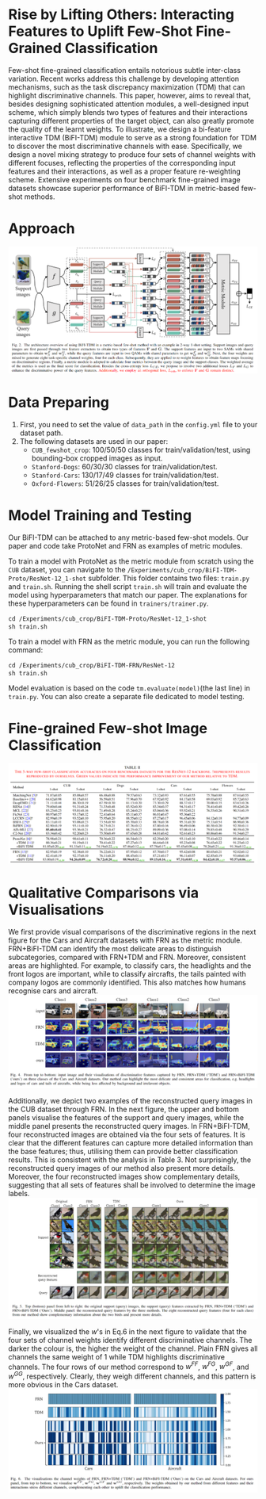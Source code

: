 # Rise by Lifting Others: Interacting Features to Uplift Few-Shot Fine-Grained Classification
Few-shot fine-grained classification entails notorious subtle inter-class variation. Recent works address this challenge by developing attention mechanisms, such as the task discrepancy maximization (TDM) that can highlight discriminative channels. This paper, however, aims to reveal that, besides designing sophisticated attention modules, a well-designed input scheme, which simply blends two types of features and their interactions capturing different properties of the target object, can also greatly promote the quality of the learnt weights. To illustrate, we design a bi-feature interactive TDM (BiFI-TDM) module to serve as a strong foundation for TDM to discover the most discriminative channels with ease. Specifically, we design a novel mixing strategy to produce four sets of channel weights with different focuses, reflecting the properties of the corresponding input features and their interactions, as well as a proper feature re-weighting scheme. Extensive experiments on four benchmark fine-grained image datasets showcase superior performance of BiFI-TDM in metric-based few-shot methods.

# Approach
![BiFI-TDM](./imgs/mainFigure.png)
# Data Preparing
1. First, you need to set the value of `data_path` in the `config.yml` file to your dataset path.
2. The following datasets are used in our paper:
   - `CUB_fewshot_crop`: 100/50/50 classes for train/validation/test, using bounding-box cropped images as input.
   - `Stanford-Dogs`: 60/30/30 classes for train/validation/test.
   - `Stanford-Cars`: 130/17/49 classes for train/validation/test.
   - `Oxford-Flowers`: 51/26/25 classes for train/validation/test.

# Model Training and Testing
Our BiFI-TDM can be attached to any metric-based few-shot models. Our paper and code take ProtoNet and FRN as examples of metric modules.

To train a model with ProtoNet as the metric module from scratch using the `CUB` dataset, you can navigate to the `/Experiments/cub_crop/BiFI-TDM-Proto/ResNet-12_1-shot` subfolder. This folder contains two files: `train.py ` and `train.sh`. Running the shell script `train.sh` will train and evaluate the model using hyperparameters that match our paper. The explanations for these hyperparameters can be found in `trainers/trainer.py`.
```
cd /Experiments/cub_crop/BiFI-TDM-Proto/ResNet-12_1-shot
sh train.sh
```
To train a model with FRN as the metric module, you can run the following command:
```
cd /Experiments/cub_crop/BiFI-TDM-FRN/ResNet-12
sh train.sh
```
Model evaluation is based on the code `tm.evaluate(model)`(the last line) in `train.py`. You can also create a separate file dedicated to model testing.
# Fine-grained Few-shot Image Classification
![Fine-grained](./imgs/table2.png)

# Qualitative Comparisons via Visualisations
We first provide visual comparisons of the discriminative regions in the next figure for the Cars and Aircraft datasets with FRN as the metric module. FRN+BiFI-TDM can identify the most delicate areas to distinguish subcategories, compared with FRN+TDM and FRN. Moreover, consistent areas are highlighted. For example, to classify cars, the headlights and the front logos are important, while to classify aircrafts, the tails painted with company logos are commonly identified. This also matches how humans recognise cars and aircraft.
![cam](./imgs/cam.png)

Additionally, we depict two examples of the reconstructed query images in the CUB dataset through FRN. In the next figure, the upper and bottom panels visualise the features of the support and query images, while the middle panel presents the reconstructed query images. In FRN+BiFI-TDM, four reconstructed images are obtained via the four sets of features. It is clear that the different features can capture more detailed information than the base features; thus, utilising them can provide better classification results. This is consistent with the analysis in Table 3. Not surprisingly, the reconstructed query images of our method also present more details. Moreover, the four reconstructed images show complementary details, suggesting that all sets of features shall be involved to determine the image labels.
![reconstruction](./imgs/reconstruction.png)

Finally, we visualized the $w$'s in Eq.6 in the next figure to validate that the four sets of channel weights identify different discriminative channels. The darker the colour is, the higher the weight of the channel. Plain FRN gives all channels the same weight of 1 while TDM highlights discriminative channels. The four rows of our method correspond to $w^{FF}$, $w^{FG}$, $w^{GF}$, and $w^{GG}$, respectively. Clearly, they weigh different channels, and this pattern is more obvious in the Cars dataset.
![channel](./imgs/channel.png)
